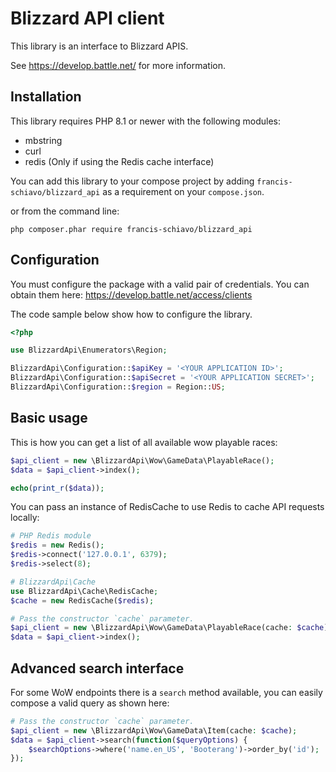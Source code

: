 # Blizzard API client

This library is an interface to Blizzard APIS.

See https://develop.battle.net/ for more information.

## Installation

This library requires PHP 8.1 or newer with the following modules:

* mbstring
* curl
* redis (Only if using the Redis cache interface)

You can add this library to your compose project by adding
`francis-schiavo/blizzard_api` as a requirement on your `compose.json`.

or from the command line:

`php composer.phar require francis-schiavo/blizzard_api`

## Configuration

You must configure the package with a valid pair of credentials. You can obtain them
here: https://develop.battle.net/access/clients

The code sample below show how to configure the library.

```php
<?php

use BlizzardApi\Enumerators\Region;

BlizzardApi\Configuration::$apiKey = '<YOUR APPLICATION ID>';
BlizzardApi\Configuration::$apiSecret = '<YOUR APPLICATION SECRET>';
BlizzardApi\Configuration::$region = Region::US;
```

## Basic usage

This is how you can get a list of all available wow playable races:

```php
$api_client = new \BlizzardApi\Wow\GameData\PlayableRace();
$data = $api_client->index();

echo(print_r($data));
```

You can pass an instance of RedisCache to use Redis to cache API requests locally:

```php
# PHP Redis module
$redis = new Redis();
$redis->connect('127.0.0.1', 6379);
$redis->select(8);

# BlizzardApi\Cache
use BlizzardApi\Cache\RedisCache;
$cache = new RedisCache($redis);

# Pass the constructor `cache` parameter.
$api_client = new \BlizzardApi\Wow\GameData\PlayableRace(cache: $cache);
$data = $api_client->index();
```

## Advanced search interface

For some WoW endpoints there is a `search` method available, you can easily
compose a valid query as shown here:

```php
# Pass the constructor `cache` parameter.
$api_client = new \BlizzardApi\Wow\GameData\Item(cache: $cache);
$data = $api_client->search(function($queryOptions) {
    $searchOptions->where('name.en_US', 'Booterang')->order_by('id');
});
```